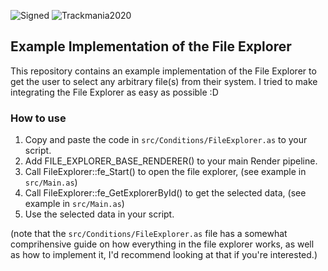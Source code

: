 ![Signed](https://img.shields.io/badge/Signed-No-FF3333)
![Trackmania2020](https://img.shields.io/badge/Game-Trackmania-blue)

## Example Implementation of the File Explorer

This repository contains an example implementation of the File Explorer to get the user to select any arbitrary file(s) from their system.
I tried to make integrating the File Explorer as easy as possible :D


### How to use

1. Copy and paste the code in `src/Conditions/FileExplorer.as` to your script.
2. Add FILE_EXPLORER_BASE_RENDERER() to your main Render pipeline.
3. Call FileExplorer::fe_Start() to open the file explorer, (see example in `src/Main.as`)
4. Call FileExplorer::fe_GetExplorerById() to get the selected data, (see example in `src/Main.as`)
5. Use the selected data in your script.

(note that the `src/Conditions/FileExplorer.as` file has a somewhat comprihensive guide on how everything in the file explorer works, as well as how to implement it, I'd recommend looking at that if you're interested.)